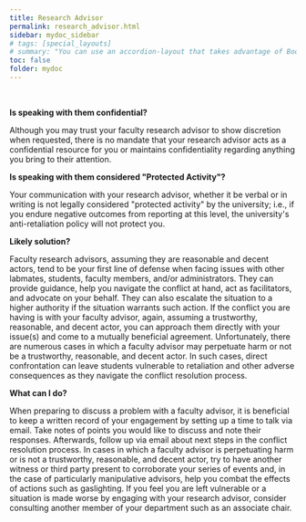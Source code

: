 ```yaml
---
title: Research Advisor
permalink: research_advisor.html
sidebar: mydoc_sidebar
# tags: [special_layouts]
# summary: "You can use an accordion-layout that takes advantage of Bootstrap styling. This is useful for an FAQ page."
toc: false
folder: mydoc
---
```


<p>&nbsp;</p>

<p><b>Is speaking with them confidential?</b></p>
   <p class="answer">Although you may trust your faculty research advisor to show discretion when requested, there is no mandate that your research advisor acts as a confidential resource for you or maintains confidentiality regarding anything you bring to their attention. </p>

<p><b>Is speaking with them considered "Protected Activity"?</b></p>
   <p class="answer">Your communication with your research advisor, whether it be verbal or in writing is not legally considered "protected activity" by the university; i.e., if you endure negative outcomes from reporting at this level, the university's anti-retaliation policy will not protect you.</p>

<p><b>Likely solution?</b></p>
   <p class="answer">Faculty research advisors, assuming they are reasonable and decent actors, tend to be your first line of defense when facing issues with other labmates, students, faculty members, and/or administrators. They can provide guidance, help you navigate the conflict at hand, act as facilitators, and advocate on your behalf. They can also escalate the situation to a higher authority if the situation warrants such action. If the conflict you are having is with your faculty advisor, again, assuming a trustworthy, reasonable, and decent actor, you can approach them directly with your issue(s) and come to a mutually beneficial agreement. Unfortunately, there are numerous cases in which a faculty advisor may perpetuate harm or not be a trustworthy, reasonable, and decent actor. In such cases, direct confrontation can leave students vulnerable to retaliation and other adverse consequences as they navigate the conflict resolution process.</p>

<p><b>What can I do?</b></p>
   <p class="answer">When preparing to discuss a problem with a faculty advisor, it is beneficial to keep a written record of your engagement by setting up a time to talk via email. Take notes of points you would like to discuss and note their responses. Afterwards, follow up via email about next steps in the conflict resolution process. In cases in which a faculty advisor is perpetuating harm or is not a trustworthy, reasonable, and decent actor, try to have another witness or third party present to corroborate your series of events and, in the case of particularly manipulative advisors, help you combat the effects of actions such as gaslighting. If you feel you are left vulnerable or a situation is made worse by engaging with your research advisor, consider consulting another member of your department such as an associate chair.</p>

<script>
    if(location.hash !== null && location.hash !== "")
    {
        var url = location.hash.endsWith("-1") ? location.hash.substring(0, location.hash.length-2) : location.hash;
        $(url + ".collapse").collapse("show");
    }
</script>